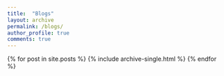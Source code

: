 ```yaml
---
title:  "Blogs"
layout: archive
permalink: /blogs/
author_profile: true
comments: true
---
```


{% for post in site.posts %}
	{% include archive-single.html %}
{% endfor %}


<!-- ### Week 1 to 4

The first week of Google Season of Docs is kick-started with all the joy and enthusiasm. In this phase, I have to focus on transfering and updating the Performance Co-Pilot books - User's and Administrator's Guide (UAG) and Programmer's Guide (PG) from the docbook content into reStructured Text (rst) format such that they can be hosted on the modern community readthedocs.io site. So, what will be the benefit of this? The benefit behind this idea is - It will allow community contributors to more easily change and extend the content. No need of specific set of users to maintain the content website.  

I started the work with the basic setup of the sphinx configuration for the Performance Co-Pilot (PCP) documentation. The PCp books - User's and Administ -->